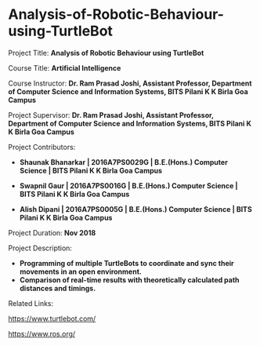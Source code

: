 # Analysis-of-Robotic-Behaviour-using-TurtleBot



Project Title: **Analysis of Robotic Behaviour using TurtleBot**

Course Title: **Artificial Intelligence**

Course Instructor: **Dr. Ram Prasad Joshi, Assistant Professor, Department of Computer Science and Information Systems, BITS Pilani K K Birla Goa Campus**

Project Supervisor: **Dr. Ram Prasad Joshi, Assistant Professor, Department of Computer Science and Information Systems, BITS Pilani K K Birla Goa Campus**

Project Contributors:

- **Shaunak Bhanarkar | 2016A7PS0029G | B.E.(Hons.) Computer Science | BITS Pilani K K Birla Goa Campus**

- **Swapnil Gaur | 2016A7PS0016G | B.E.(Hons.) Computer Science | BITS Pilani K K Birla Goa Campus**

- **Alish Dipani | 2016A7PS0005G | B.E.(Hons.) Computer Science | BITS Pilani K K Birla Goa Campus**


Project Duration: **Nov 2018**

Project Description:

- **Programming of multiple TurtleBots to coordinate and sync their movements in an open environment.**
- **Comparison of real-time results with theoretically calculated path distances and timings.**

Related Links:

https://www.turtlebot.com/

https://www.ros.org/

